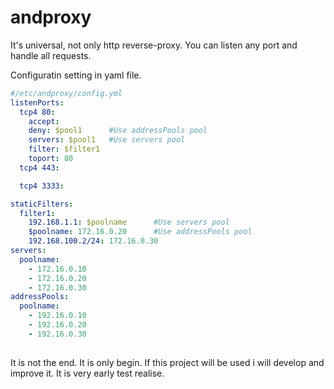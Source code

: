 # andproxy

It's universal, not only http reverse-proxy. You can listen any port and handle all requests. 

Configuratin setting in yaml file.

```yml
#/etc/andproxy/config.yml
listenPorts:
  tcp4 80:
    accept: 
    deny: $pool1      #Use addressPools pool
    servers: $pool1   #Use servers pool
    filter: $filter1
    toport: 80
  tcp4 443:

  tcp4 3333:

staticFilters:
  filter1:
    192.168.1.1: $poolname      #Use servers pool
    $poolname: 172.16.0.20      #Use addressPools pool
    192.168.100.2/24: 172.16.0.30
servers:
  poolname: 
    - 172.16.0.10
    - 172.16.0.20
    - 172.16.0.30
addressPools:
  poolname: 
    - 192.16.0.10
    - 192.16.0.20
    - 192.16.0.30
  
```

It is not the end. It is only begin. If this project will be used i will develop and improve it.
It is very early test realise.
